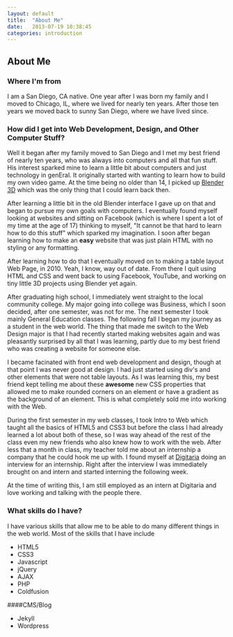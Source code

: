 ```yaml
---
layout: default
title:  "About Me"
date:   2013-07-19 10:38:45
categories: introduction
---
```

## About Me
### Where I'm from
I am a San Diego, CA native. One year after I was born my family and I moved to Chicago, IL, where we lived for nearly ten years. After those ten years we moved back to sunny San Diego, where we have lived since. 

### How did I get into Web Development, Design, and Other Computer Stuff?
Well it began after my family moved to San Diego and I met my best friend of nearly ten years, who was always into computers and all that fun stuff. His interest sparked mine to learn a little bit about computers and just technology in genEral. It originally started with wanting to learn how to build my own video game. At the time being no older than 14, I picked up [Blender 3D](http://www.blender.org/) which was the only thing that I could learn back then.

After learning a little bit in the old Blender interface I gave up on that and began to pursue my own goals with computers. I eventually found myself looking at websites and sitting on Facebook (which is where I spent a lot of my time at the age of 17) thinking to myself, "It cannot be that hard to learn how to do this stuff" which sparked my imagination. I soon after began learning how to make an **easy** website that was just plain HTML with no styling or any formatting. 

After learning how to do that I eventually moved on to making a table layout Web Page, in 2010. Yeah, I know, way out of date. From there I quit using HTML and CSS and went back to using Facebook, YouTube, and working on tiny little 3D projects using Blender yet again. 

After graduating high school, I immediately went straight to the local community college. My major going into college was Business, which I soon decided, after one semester, was not for me. The next semester I took mainly General Education classes. The following fall I began my journey as a student in the web world. The thing that made me switch to the Web Design major is that I had recently started making websites again and was pleasantly surprised by all that I was learning, partly due to my best friend who was creating a website for someone else. 

 I became facinated with front end web development and design, though at that point I was never good at design. I had just started using div's and other elements that were not table layouts. As I was learning this, my best friend kept telling me about these **awesome** new CSS properties that allowed me to make rounded corners on an element or have a gradient as the background of an element. This is what completely sold me into working with the Web. 

During the first semester in my web classes, I took Intro to Web which taught all the basics of HTML5 and CSS3 but before the class I had already learned a lot about both of these, so I was way ahead of the rest of the class even my new friends who also knew how to work with the web. After less that a month in class, my teacher told me about an internship a company that he could hook me up with. I found myself at [Digitaria](http://www.digitaria.com/) doing an interview for an internship. Right after the interview I was immediately brought on and intern and started interning the following week. 

At the time of writing this, I am still employed as an intern at Digitaria and love working and talking with the people there. 

### What skills do I have?
I have various skills that allow me to be able to do many different things in the web world.
Most of the skills that I have include

*	HTML5
*	CSS3
*	Javascript
*	jQuery
*	AJAX
*	PHP
*	Coldfusion

####CMS/Blog

*	Jekyll
*	Wordpress
